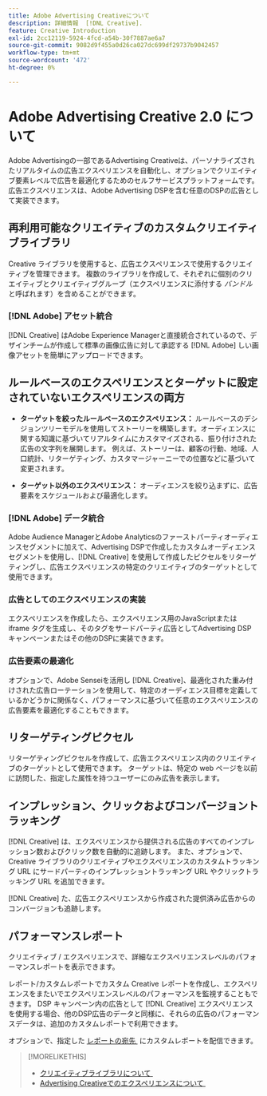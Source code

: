```yaml
---
title: Adobe Advertising Creativeについて
description: 詳細情報  [!DNL Creative].
feature: Creative Introduction
exl-id: 2cc12119-5924-4fcd-a54b-30f7887ae6a7
source-git-commit: 9082d9f455a0d26ca027dc699df29737b9042457
workflow-type: tm+mt
source-wordcount: '472'
ht-degree: 0%

---
```


# Adobe Advertising Creative 2.0 について

<!-- verify all and rewrite to include new stuff -->

Adobe Advertisingの一部であるAdvertising Creativeは、パーソナライズされたリアルタイムの広告エクスペリエンスを自動化し、オプションでクリエイティブ要素レベルで広告を最適化するためのセルフサービスプラットフォームです。<!-- Verify --> 広告エクスペリエンスは、Adobe Advertising DSPを含む任意のDSPの広告として実装できます。

## 再利用可能なクリエイティブのカスタムクリエイティブライブラリ

Creative ライブラリを使用すると、広告エクスペリエンスで使用するクリエイティブを管理できます。 複数のライブラリを作成して、それぞれに個別のクリエイティブとクリエイティブグループ（エクスペリエンスに添付する *バンドル* と呼ばれます）を含めることができます。

### [!DNL Adobe] アセット統合

[!DNL Creative] はAdobe Experience Managerと直接統合されているので、デザインチームが作成して標準の画像広告に対して承認する [!DNL Adobe] しい画像アセットを簡単にアップロードできます。

## ルールベースのエクスペリエンスとターゲットに設定されていないエクスペリエンスの両方

* **ターゲットを絞ったルールベースのエクスペリエンス：** ルールベースのデシジョンツリーモデルを使用してストーリーを構築します。オーディエンスに関する知識に基づいてリアルタイムにカスタマイズされる、振り付けされた広告の文字列を展開します。 例えば、ストーリーは、顧客の行動、地域、人口統計、リターゲティング、カスタマージャーニーでの位置などに基づいて変更されます。

* **ターゲット以外のエクスペリエンス：** オーディエンスを絞り込まずに、広告要素をスケジュールおよび最適化します。

### [!DNL Adobe] データ統合

Adobe Audience ManagerとAdobe Analyticsのファーストパーティオーディエンスセグメントに加えて、Advertising DSPで作成したカスタムオーディエンスセグメントを使用し、[!DNL Creative] を使用して作成したピクセルをリターゲティングし、広告エクスペリエンスの特定のクリエイティブのターゲットとして使用できます。<!-- Advertiser should be able to target all segments that are available in DSP for targeting -->

### 広告としてのエクスペリエンスの実装

エクスペリエンスを作成したら、エクスペリエンス用のJavaScriptまたは iframe タグを生成し、そのタグをサードパーティ広告としてAdvertising DSP キャンペーンまたはその他のDSPに実装できます。

### 広告要素の最適化

オプションで、Adobe Senseiを活用し [!DNL Creative]、最適化された重み付けされた広告ローテーションを使用して、特定のオーディエンス目標を定義しているかどうかに関係なく、パフォーマンスに基づいて任意のエクスペリエンスの広告要素を最適化することもできます。

<!--
[!DNL Creative] serves first-party ads and triggers third-party ads for the experience based on the specified targeting (when applicable), scheduling, ad rotation, and optimization goal options 
-->

## リターゲティングピクセル

リターゲティングピクセルを作成して、広告エクスペリエンス内のクリエイティブのターゲットとして使用できます。 ターゲットは、特定の web ページを以前に訪問した、指定した属性を持つユーザーにのみ広告を表示します。

## インプレッション、クリックおよびコンバージョントラッキング

[!DNL Creative] は、エクスペリエンスから提供される広告のすべてのインプレッション数およびクリック数を自動的に追跡します。 また、オプションで、Creative ライブラリのクリエイティブやエクスペリエンスのカスタムトラッキング URL にサードパーティのインプレッショントラッキング URL やクリックトラッキング URL を追加できます。

[!DNL Creative] た、広告エクスペリエンスから作成された提供済み広告からのコンバージョンも追跡します。<!-- Verify wording; anything important to add here? We do track them for all users, right? Or is it optional?  -->

<!--
 [Don't need to mention] When an ad is served, the DSP that buys the ad first tracks the impression, and then passes the impression information to [!DNL Creative]. [!DNL Creative] first tracks a click on an ad, and it then passes the click information
to the DSP.
-->

## パフォーマンスレポート

クリエイティブ / エクスペリエンスで、詳細なエクスペリエンスレベルのパフォーマンスレポートを表示できます。

レポート/カスタムレポートでカスタム Creative レポートを作成し、エクスペリエンスをまたいでエクスペリエンスレベルのパフォーマンスを監視することもできます。 DSP キャンペーン内の広告として [!DNL Creative] エクスペリエンスを使用する場合、他のDSP広告のデータと同様に、それらの広告のパフォーマンスデータは、追加のカスタムレポートで利用できます。<!-- Verify that [!DNL Creative] users have access to ALL other reports. -->

オプションで、指定した [&#x200B; レポートの宛先 &#x200B;](/help/dsp/reports/report-destinations/report-destination-about.md) にカスタムレポートを配信できます。

<!--
>* [Overview of implementing Adobe Advertising Creative](/help/creative/introduction/implementation-overview.md)
>* [How the user interface is organized](/help/creative/introduction/ui.md)
-->

>[!MORELIKETHIS]
>
>* [&#x200B; クリエイティブライブラリについて &#x200B;](/help/creative/creative-libraries/creative-libraries-about.md)
>* [Advertising Creativeでのエクスペリエンスについて &#x200B;](/help/creative/experiences/experience-about.md)
